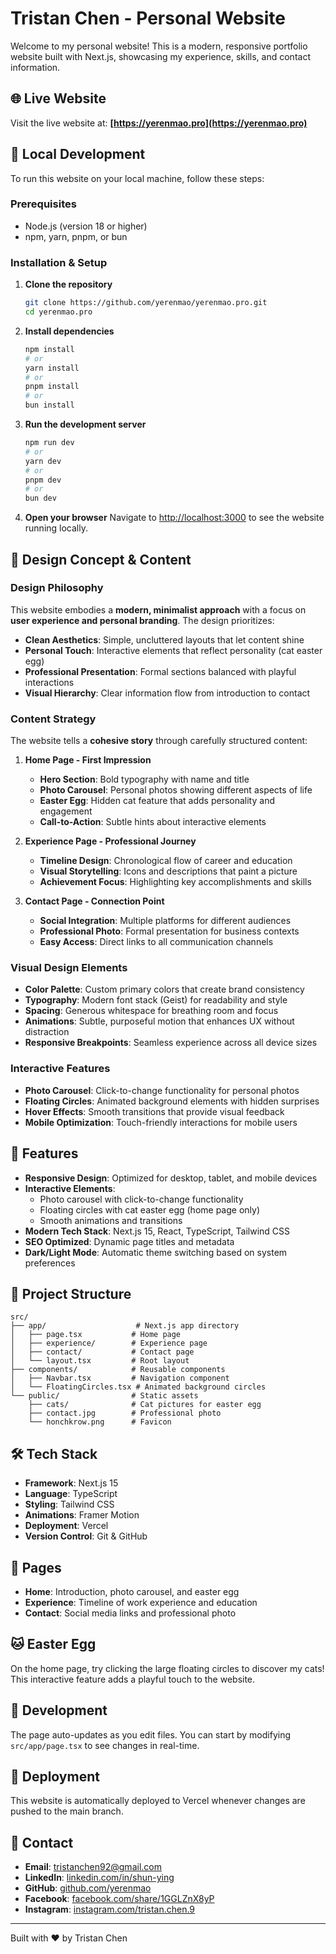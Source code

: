 # Tristan Chen - Personal Website

Welcome to my personal website! This is a modern, responsive portfolio website built with Next.js, showcasing my experience, skills, and contact information.

## 🌐 Live Website

Visit the live website at: **[https://yerenmao.pro](https://yerenmao.pro)**

## 🚀 Local Development

To run this website on your local machine, follow these steps:

### Prerequisites
- Node.js (version 18 or higher)
- npm, yarn, pnpm, or bun

### Installation & Setup

1. **Clone the repository**
   ```bash
   git clone https://github.com/yerenmao/yerenmao.pro.git
   cd yerenmao.pro
   ```

2. **Install dependencies**
   ```bash
   npm install
   # or
   yarn install
   # or
   pnpm install
   # or
   bun install
   ```

3. **Run the development server**
   ```bash
   npm run dev
   # or
   yarn dev
   # or
   pnpm dev
   # or
   bun dev
   ```

4. **Open your browser**
   Navigate to [http://localhost:3000](http://localhost:3000) to see the website running locally.

## 🎨 Design Concept & Content

### Design Philosophy
This website embodies a **modern, minimalist approach** with a focus on **user experience and personal branding**. The design prioritizes:

- **Clean Aesthetics**: Simple, uncluttered layouts that let content shine
- **Personal Touch**: Interactive elements that reflect personality (cat easter egg)
- **Professional Presentation**: Formal sections balanced with playful interactions
- **Visual Hierarchy**: Clear information flow from introduction to contact

### Content Strategy
The website tells a **cohesive story** through carefully structured content:

1. **Home Page - First Impression**
   - **Hero Section**: Bold typography with name and title
   - **Photo Carousel**: Personal photos showing different aspects of life
   - **Easter Egg**: Hidden cat feature that adds personality and engagement
   - **Call-to-Action**: Subtle hints about interactive elements

2. **Experience Page - Professional Journey**
   - **Timeline Design**: Chronological flow of career and education
   - **Visual Storytelling**: Icons and descriptions that paint a picture
   - **Achievement Focus**: Highlighting key accomplishments and skills

3. **Contact Page - Connection Point**
   - **Social Integration**: Multiple platforms for different audiences
   - **Professional Photo**: Formal presentation for business contexts
   - **Easy Access**: Direct links to all communication channels

### Visual Design Elements
- **Color Palette**: Custom primary colors that create brand consistency
- **Typography**: Modern font stack (Geist) for readability and style
- **Spacing**: Generous whitespace for breathing room and focus
- **Animations**: Subtle, purposeful motion that enhances UX without distraction
- **Responsive Breakpoints**: Seamless experience across all device sizes

### Interactive Features
- **Photo Carousel**: Click-to-change functionality for personal photos
- **Floating Circles**: Animated background elements with hidden surprises
- **Hover Effects**: Smooth transitions that provide visual feedback
- **Mobile Optimization**: Touch-friendly interactions for mobile users

## 🎨 Features

- **Responsive Design**: Optimized for desktop, tablet, and mobile devices
- **Interactive Elements**: 
  - Photo carousel with click-to-change functionality
  - Floating circles with cat easter egg (home page only)
  - Smooth animations and transitions
- **Modern Tech Stack**: Next.js 15, React, TypeScript, Tailwind CSS
- **SEO Optimized**: Dynamic page titles and metadata
- **Dark/Light Mode**: Automatic theme switching based on system preferences

## 📁 Project Structure

```
src/
├── app/                    # Next.js app directory
│   ├── page.tsx           # Home page
│   ├── experience/        # Experience page
│   ├── contact/           # Contact page
│   └── layout.tsx         # Root layout
├── components/            # Reusable components
│   ├── Navbar.tsx         # Navigation component
│   └── FloatingCircles.tsx # Animated background circles
└── public/                # Static assets
    ├── cats/              # Cat pictures for easter egg
    ├── contact.jpg        # Professional photo
    └── honchkrow.png      # Favicon
```

## 🛠️ Tech Stack

- **Framework**: Next.js 15
- **Language**: TypeScript
- **Styling**: Tailwind CSS
- **Animations**: Framer Motion
- **Deployment**: Vercel
- **Version Control**: Git & GitHub

## 🎯 Pages

- **Home**: Introduction, photo carousel, and easter egg
- **Experience**: Timeline of work experience and education
- **Contact**: Social media links and professional photo

## 🐱 Easter Egg

On the home page, try clicking the large floating circles to discover my cats! This interactive feature adds a playful touch to the website.

## 📝 Development

The page auto-updates as you edit files. You can start by modifying `src/app/page.tsx` to see changes in real-time.

## 🚀 Deployment

This website is automatically deployed to Vercel whenever changes are pushed to the main branch.

## 📧 Contact

- **Email**: tristanchen92@gmail.com
- **LinkedIn**: [linkedin.com/in/shun-ying](https://www.linkedin.com/in/shun-ying)
- **GitHub**: [github.com/yerenmao](https://github.com/yerenmao)
- **Facebook**: [facebook.com/share/1GGLZnX8yP](https://www.facebook.com/share/1GGLZnX8yP)
- **Instagram**: [instagram.com/tristan.chen.9](https://www.instagram.com/tristan.chen.9)

---

Built with ❤️ by Tristan Chen